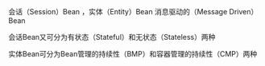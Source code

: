 会话（Session）Bean ，实体（Entity）Bean 消息驱动的（Message Driven）Bean 
会话Bean又可分为有状态（Stateful）和无状态（Stateless）两种 
实体Bean可分为Bean管理的持续性（BMP）和容器管理的持续性（CMP）两种 